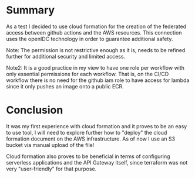 # Summary

As a test I decided to use cloud formation for the creation of the federated access between github actions and the AWS resources. 
This connection uses the openIDC technology in order to guarantee additional safety.

Note: 
The permission is not restrictive enough as it is, needs to be refined further for additional security and limited access.

Note2:
It is a good practice in my view to have one role per workflow with only essential permissions for each workflow. That is, on the CI/CD workflow there is no need for the github iam role to have access for lambda since it only pushes an image onto a public ECR.

# Conclusion

It was my first experience with cloud formation and it proves to be an easy to use tool, I will need to explore further how to "deploy" the cloud formation document on the AWS infrastructure. As of now I use an S3 bucket via manual upload of the file!

Cloud formation also proves to be beneficial in terms of configuring serverless applications and the API Gateway itself, since terraform was not very "user-friendly" for that purpose.